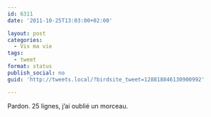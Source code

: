 ```yaml
---
id: 6311
date: '2011-10-25T13:03:00+02:00'

layout: post
categories:
  - Vis ma vie
tags:
  - tweet
format: status
publish_social: no
guid: 'http://tweets.local/?birdsite_tweet=128818846130900992'

---
```


Pardon. 25 lignes, j’ai oublié un morceau.